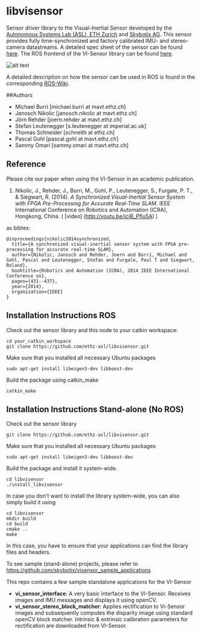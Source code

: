 libvisensor
=============

Sensor driver library to the Visual-Inertial Sensor developed by the [Autonomous Systems Lab (ASL), ETH Zurich](http://www.asl.ethz.ch) and [Skybotix AG](http://www.skybotix.com). This sensor provides fully time-synchronized and factory calibrated IMU- and stereo-camera datastreams. A detailed spec sheet of the sensor can be found [here](VISensor_Factsheet_web.pdf). The ROS frontend of the VI-Sensor library can be found [here](https://github.com/ethz-asl/visensor_node).

![alt text](http://wiki.ros.org/vi_sensor?action=AttachFile&do=get&target=vi-sensor-front.jpg "Sensor Photo")

A detailed description on how the sensor can be used in ROS is found in the corresponding [ROS-Wiki](http://wiki.ros.org/vi_sensor).

##Authors
* Michael Burri [michael.burri at mavt.ethz.ch]
* Janosch Nikolic [janosch.nikolic at mavt.ethz.ch]
* Jörn Rehder [joern.rehder at mavt.ethz.ch]
* Stefan Leutenegger [s.leutenegger at imperial.ac.uk]
* Thomas Schneider [schneith at ethz.ch]
* Pascal Gohl [pascal.gohl at mavt.ethz.ch]
* Sammy Omari [sammy.omari at mavt.ethz.ch]

## Reference
Please cite our paper when using the VI-Sensor in an academic publication.

1. <a name="nikolic"></a>Nikolic, J., Rehder, J., Burri, M., Gohl, P., Leutenegger, S., Furgale, P. T., & Siegwart, R. (2014). *A Synchronized Visual-Inertial Sensor System with FPGA Pre-Processing for Accurate Real-Time SLAM.* IEEE International Conference on Robotics and Automation (ICRA), Hongkong, China. ( [video] (http://youtu.be/jcjB_Pflu5A) )

as bibtex:
```
@inproceedings{nikolic2014synchronized,
  title={A synchronized visual-inertial sensor system with FPGA pre-processing for accurate real-time SLAM},
  author={Nikolic, Janosch and Rehder, Joern and Burri, Michael and Gohl, Pascal and Leutenegger, Stefan and Furgale, Paul T and Siegwart, Roland},
  booktitle={Robotics and Automation (ICRA), 2014 IEEE International Conference on},
  pages={431--437},
  year={2014},
  organization={IEEE}
}
```

## Installation Instructions ROS

Check out the sensor library and this node to your catkin workspace:

```
cd your_catkin_workspace
git clone https://github.com/ethz-asl/libvisensor.git
```

Make sure that you installed all necessary Ubuntu packages

```
sudo apt-get install libeigen3-dev libboost-dev
```

Build the package using catkin_make

```
catkin_make
```

 
## Installation Instructions Stand-alone (No ROS)
Check out the sensor library
```
git clone https://github.com/ethz-asl/libvisensor.git
```
Make sure that you installed all necessary Ubuntu packages

```
sudo apt-get install libeigen3-dev libboost-dev
```

Build the package and install it system-wide.

```
cd libvisensor
./install_libvisensor
```

In case you don't want to install the library system-wide, you can also simply build it using
```
cd libvisensor
mkdir build
cd build
cmake ..
make
```
In this case, you have to ensure that your applications can find the library files and headers.

To see sample (stand-alone) projects, please refer to https://github.com/skybotix/visensor_sample_applications 

This repo contains a few sample standalone applications for the VI-Sensor

* **vi_sensor_interface**: A very basic interface to the VI-Sensor. Receives images and IMU messages and displays it using openCV.
* **vi_sensor_stereo_block_matcher**: Applies rectification to Vi-Sensor images and subsequently computes the disparity image using standard openCV block matcher. Intrinsic & extrinsic calibration parameters for rectification are downloaded from VI-Sensor.
